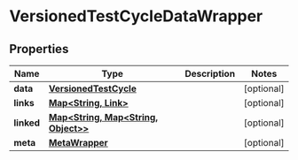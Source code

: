 
# VersionedTestCycleDataWrapper

## Properties
Name | Type | Description | Notes
------------ | ------------- | ------------- | -------------
**data** | [**VersionedTestCycle**](VersionedTestCycle.md) |  |  [optional]
**links** | [**Map&lt;String, Link&gt;**](Link.md) |  |  [optional]
**linked** | [**Map&lt;String, Map&lt;String, Object&gt;&gt;**](Map.md) |  |  [optional]
**meta** | [**MetaWrapper**](MetaWrapper.md) |  |  [optional]



